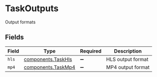 # TaskOutputs

Output formats


## Fields

| Field                                                    | Type                                                     | Required                                                 | Description                                              |
| -------------------------------------------------------- | -------------------------------------------------------- | -------------------------------------------------------- | -------------------------------------------------------- |
| `hls`                                                    | [components.TaskHls](../../models/components/taskhls.md) | :heavy_minus_sign:                                       | HLS output format                                        |
| `mp4`                                                    | [components.TaskMp4](../../models/components/taskmp4.md) | :heavy_minus_sign:                                       | MP4 output format                                        |